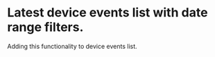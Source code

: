 # Latest device events list with date range filters.

Adding this functionality to device events list.